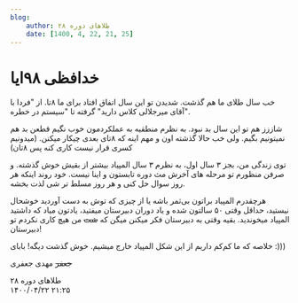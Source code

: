 ```yaml
---
blog:
    author: طلاهای دوره ۲۸
    date: [1400, 4, 22, 21, 25]
---
```

# خدافظی ۹۸ایا

<div class="cnt">
<p>خب سال طلای ما هم گذشت. شدیدن تو این سال اتفاق افتاد برای ما ۸تا. از "فردا با آقای میرجلالی کلاس دارید" گرفته تا "سیستم در خطره".</p>
<p>شاززز هم تو این سال بد نبود. به نظرم منطقیه به عملکردمون خوب نگیم قطعن بد هم نمیتونیم بگیم. ولی خب حالا گذشته اون و مهم اینه که ۸تای بعدی چیکار میکنن. (میدونیم کسری قرار نیست کاری کنه پس ۸تان)</p>

<p>توی زندگی من، بجز ۳ سال اول، به نظرم ۳ سال المپیاد بیشتر از بقیش خوش گذشته. و صرفن منظورم تو مرحله های آخرش مث دوره تابستون و اینا نیست. خود روند اینکه هر روز سوال حل کنی و هر روز مسلط تر شی لذت بخشه.</p>
<p>هرچقدرم المپیاد براتون بی‌ثمر باشه یا از چیزی که توش به دست آوردید خوشحال نیستید، حداقل وقتی ۵۰ سالتون شده و یاد دوران دبیرستان میفتید، یادتون میاد که داشتید المپیاد میخوندید. بقیه وقتی به دبیرستان فکر میکنن میگن که <s>شت</s> من هیچ کاری نکردم تو دبیرستان!</p>

<p>خلاصه که ما کم‌کم داریم از این شکل المپیاد خارج میشیم. خوش گذشت دیگه! بابای :)))</p>

<p><s>جعفر</s> مهدی جعفری</p>
</div>

<div class="blog-info">
    <div class="blog-author">طلاهای دوره ۲۸</div>
    <div class="blog-date">۱۴۰۰/۰۴/۲۲ ۲۱:۲۵</div>
</div>


